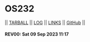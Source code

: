 # OS232

|| [TARBALL]() || [LOG](TXT/mylog.txt) || [LINKS](https://kkuratolodon.github.io/os232/LINKS/) || [GitHub](https://github.com/kkuratolodon/os232/) ||

#### REV00: Sat 09 Sep 2023 11:17
